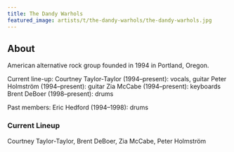 ```yaml
---
title: The Dandy Warhols
featured_image: artists/t/the-dandy-warhols/the-dandy-warhols.jpg
---
```

## About

American alternative rock group founded in 1994 in Portland, Oregon.

Current line-up:
Courtney Taylor-Taylor (1994–present): vocals, guitar
Peter Holmström (1994–present): guitar
Zia McCabe (1994–present): keyboards
Brent DeBoer (1998–present): drums

Past members:
Eric Hedford (1994–1998): drums

### Current Lineup

Courtney Taylor-Taylor, Brent DeBoer, Zia McCabe, Peter Holmström

